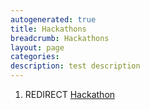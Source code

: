 ```yaml
---
autogenerated: true
title: Hackathons
breadcrumb: Hackathons
layout: page
categories: 
description: test description
---
```


1.  REDIRECT [Hackathon](Hackathon "wikilink")
